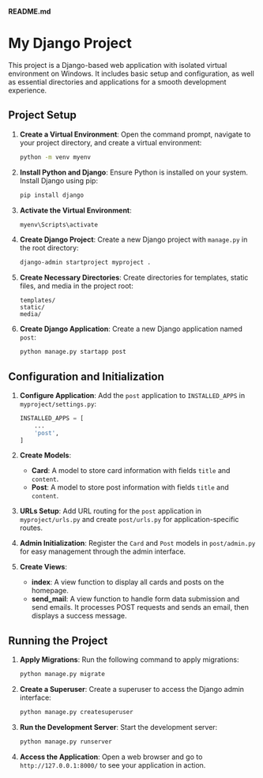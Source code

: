 **README.md**

# My Django Project

This project is a Django-based web application with isolated virtual environment on Windows. It includes basic setup and configuration, as well as essential directories and applications for a smooth development experience.

## Project Setup


1. **Create a Virtual Environment**:
   Open the command prompt, navigate to your project directory, and create a virtual environment:
   ```sh
   python -m venv myenv
   ```

2. **Install Python and Django**:
   Ensure Python is installed on your system. Install Django using pip:
   ```sh
   pip install django
   ```

3. **Activate the Virtual Environment**:
   ```sh
   myenv\Scripts\activate
   ```

4. **Create Django Project**:
   Create a new Django project with `manage.py` in the root directory:
   ```sh
   django-admin startproject myproject .
   ```

5. **Create Necessary Directories**:
   Create directories for templates, static files, and media in the project root:
   ```
   templates/
   static/
   media/
   ```

6. **Create Django Application**:
   Create a new Django application named `post`:
   ```sh
   python manage.py startapp post
   ```

## Configuration and Initialization

1. **Configure Application**:
   Add the `post` application to `INSTALLED_APPS` in `myproject/settings.py`:
   ```python
   INSTALLED_APPS = [
       ...
       'post',
   ]
   ```

2. **Create Models**:
   - **Card**: A model to store card information with fields `title` and `content`.
   - **Post**: A model to store post information with fields `title` and `content`.

3. **URLs Setup**:
   Add URL routing for the `post` application in `myproject/urls.py` and create `post/urls.py` for application-specific routes.

4. **Admin Initialization**:
   Register the `Card` and `Post` models in `post/admin.py` for easy management through the admin interface.

5. **Create Views**:
   - **index**: A view function to display all cards and posts on the homepage.
   - **send_mail**: A view function to handle form data submission and send emails. It processes POST requests and sends an email, then displays a success message.

## Running the Project

1. **Apply Migrations**:
   Run the following command to apply migrations:
   ```sh
   python manage.py migrate
   ```

2. **Create a Superuser**:
   Create a superuser to access the Django admin interface:
   ```sh
   python manage.py createsuperuser
   ```

3. **Run the Development Server**:
   Start the development server:
   ```sh
   python manage.py runserver
   ```

4. **Access the Application**:
   Open a web browser and go to `http://127.0.0.1:8000/` to see your application in action.

